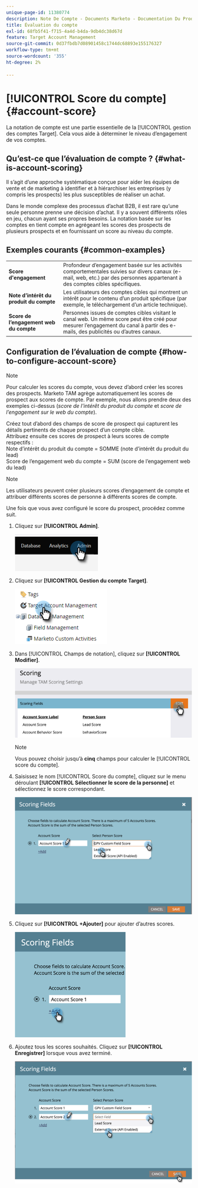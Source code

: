 ```yaml
---
unique-page-id: 11380774
description: Note De Compte - Documents Marketo - Documentation Du Produit
title: Évaluation du compte
exl-id: 68fb5f41-f715-4a4d-b4da-9db4dc38d67d
feature: Target Account Management
source-git-commit: 0d37fbdb7d08901458c1744dc68893e155176327
workflow-type: tm+mt
source-wordcount: '355'
ht-degree: 2%

---
```


# [!UICONTROL Score du compte] {#account-score}

La notation de compte est une partie essentielle de la [!UICONTROL gestion des comptes Target]. Cela vous aide à déterminer le niveau d’engagement de vos comptes.

## Qu’est-ce que l’évaluation de compte ? {#what-is-account-scoring}

Il s’agit d’une approche systématique conçue pour aider les équipes de vente et de marketing à identifier et à hiérarchiser les entreprises (y compris les prospects) les plus susceptibles de réaliser un achat.

Dans le monde complexe des processus d’achat B2B, il est rare qu’une seule personne prenne une décision d’achat. Il y a souvent différents rôles en jeu, chacun ayant ses propres besoins. La notation basée sur les comptes en tient compte en agrégeant les scores des prospects de plusieurs prospects et en fournissant un score au niveau du compte.

## Exemples courants {#common-examples}

<table> 
 <tbody>
  <tr>
   <td><strong>Score d'engagement</strong></td> 
   <td>Profondeur d’engagement basée sur les activités comportementales suivies sur divers canaux (e-mail, web, etc.) par des personnes appartenant à des comptes cibles spécifiques.</td>
  </tr>
  <tr>
   <td><strong>Note d’intérêt du produit du compte</strong></td>
   <td>Les utilisateurs des comptes cibles qui montrent un intérêt pour le contenu d’un produit spécifique (par exemple, le téléchargement d’un article technique).</td> 
  </tr>
  <tr>
   <td><strong>Score de l’engagement web du compte</strong></td>
   <td>Personnes issues de comptes cibles visitant le canal web. Un même score peut être créé pour mesurer l’engagement du canal à partir des e-mails, des publicités ou d’autres canaux.</td> 
  </tr>
 </tbody>
</table>

## Configuration de l’évaluation de compte {#how-to-configure-account-score}

>[!NOTE]
>
>Pour calculer les scores du compte, vous devez d’abord créer les scores des prospects. Marketo TAM agrège automatiquement les scores de prospect aux scores de compte. Par exemple, nous allons prendre deux des exemples ci-dessus (_score de l’intérêt du produit du compte_ et _score de l’engagement sur le web du compte_).
>
>Créez tout d’abord des champs de score de prospect qui capturent les détails pertinents de chaque prospect d’un compte cible.\
>Attribuez ensuite ces scores de prospect à leurs scores de compte respectifs :\
>Note d’intérêt du produit du compte = SOMME (note d’intérêt du produit du lead)\
>Score de l’engagement web du compte = SUM (score de l’engagement web du lead)

>[!NOTE]
>
>Les utilisateurs peuvent créer plusieurs scores d’engagement de compte et attribuer différents scores de personne à différents scores de compte.

Une fois que vous avez configuré le score du prospect, procédez comme suit.

1. Cliquez sur **[!UICONTROL Admin]**.

   ![](assets/account-score-1.png)

1. Cliquez sur **[!UICONTROL Gestion du compte Target]**.

   ![](assets/account-score-2.png)

1. Dans [!UICONTROL Champs de notation], cliquez sur **[!UICONTROL Modifier]**.

   ![](assets/account-score-3.png)

   >[!NOTE]
   >
   >Vous pouvez choisir jusqu’à **cinq** champs pour calculer le [!UICONTROL score du compte].

1. Saisissez le nom [!UICONTROL Score du compte], cliquez sur le menu déroulant **[!UICONTROL Sélectionner le score de la personne]** et sélectionnez le score correspondant.

   ![](assets/account-score-4.png)

1. Cliquez sur **[!UICONTROL +Ajouter]** pour ajouter d’autres scores.

   ![](assets/account-score-5.png)

1. Ajoutez tous les scores souhaités. Cliquez sur **[!UICONTROL Enregistrer]** lorsque vous avez terminé.

   ![](assets/account-score-6.png)

